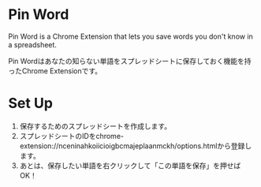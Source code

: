 # Pin Word
Pin Word is a Chrome Extension that lets you save words you don't know in a spreadsheet.

Pin Wordはあなたの知らない単語をスプレッドシートに保存しておく機能を持ったChrome Extensionです。

# Set Up

1. 保存するためのスプレッドシートを作成します。
2. スプレッドシートのIDをchrome-extension://nceninahkoiicioigbcmajeplaanmckh/options.htmlから登録します。
3. あとは、保存したい単語を右クリックして「この単語を保存」を押せばOK！
